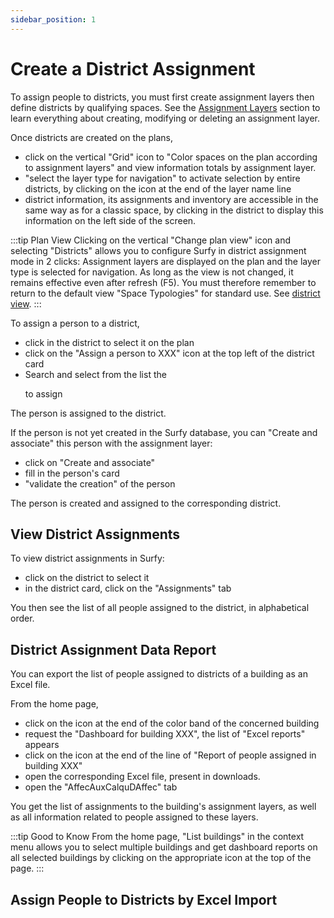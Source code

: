 ```yaml
---
sidebar_position: 1
---
```

# Create a District Assignment

To assign people to districts, you must first create assignment layers then define districts by qualifying spaces. See the [Assignment Layers](/en/docs/tutorials/dimensiontypetobuilding/create) section to learn everything about creating, modifying or deleting an assignment layer.

Once districts are created on the plans,

-   click on the vertical "Grid" icon to "Color spaces on the plan according to assignment layers" and view information totals by assignment layer.
-   "select the layer type for navigation" to activate selection by entire districts, by clicking on the icon at the end of the layer name line
-   district information, its assignments and inventory are accessible in the same way as for a classic space, by clicking in the district to display this information on the left side of the screen.

:::tip Plan View
Clicking on the vertical "Change plan view" icon and selecting "Districts" allows you to configure Surfy in district assignment mode in 2 clicks: Assignment layers are displayed on the plan and the layer type is selected for navigation. As long as the view is not changed, it remains effective even after refresh (F5). You must therefore remember to return to the default view "Space Typologies" for standard use. See [district view](/en/docs/courses/views/planviews#district-view).
:::

To assign a person to a district, 

-   click in the district to select it on the plan
-   click on the "Assign a person to XXX" icon at the top left of the district card
-   Search and select from the list the <P code="dimensionToPerson:person" /> to assign

The person is assigned to the district.

If the person is not yet created in the Surfy database, you can "Create and associate" this person with the assignment layer:

-   click on "Create and associate"
-   fill in the person's card
-   "validate the creation" of the person

The person is created and assigned to the corresponding district.

## View District Assignments

To view district assignments in Surfy:
-   click on the district to select it
-   in the district card, click on the "Assignments" tab

You then see the list of all people assigned to the district, in alphabetical order.

## District Assignment Data Report

You can export the list of people assigned to districts of a building as an Excel file.

From the home page,

-   click on the icon at the end of the color band of the concerned building
-   request the "Dashboard for building XXX", the list of "Excel reports" appears
-   click on the icon at the end of the line of "Report of people assigned in building XXX"
-   open the corresponding Excel file, present in downloads.
-   open the "AffecAuxCalquDAffec" tab

You get the list of assignments to the building's assignment layers, as well as all information related to people assigned to these layers.


:::tip Good to Know
From the home page, "List buildings" in the context menu allows you to select multiple buildings and get dashboard reports on all selected buildings by clicking on the appropriate icon at the top of the page.
:::

## Assign People to Districts by Excel Import

